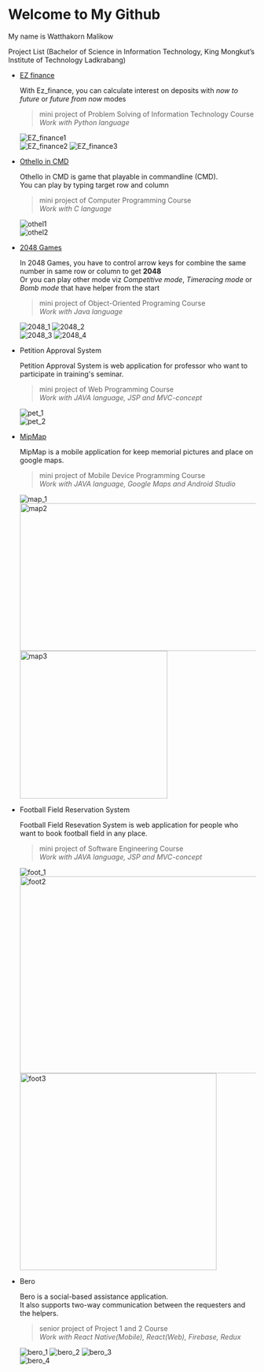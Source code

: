 # Welcome to My Github

My name is Watthakorn Malikow


Project List (Bachelor of Science in Information Technology, King Mongkut’s Institute of Technology Ladkrabang)


- [EZ finance](https://github.com/Watthakorn/EZ_finance)

    With Ez_finance, you can calculate interest on deposits with *now to future* or *future from now* modes

    > mini project of Problem Solving of Information Technology Course  
    > *Work with Python language*  
    
    ![EZ_finance1](https://github.com/Watthakorn/hello/blob/master/assets/Picture1.png)  
    ![EZ_finance2](https://raw.githubusercontent.com/Watthakorn/hello/master/assets/Picture2.png)
    ![EZ_finance3](https://raw.githubusercontent.com/Watthakorn/hello/master/assets/Picture3.png)
   

- [Othello in CMD](https://github.com/Watthakorn/OthelloInCMD)

    Othello in CMD is game that playable in commandline (CMD).  
    You can play by typing target row and column
    
    > mini project of Computer Programming Course  
    > *Work with C language*  
    
    ![othel1](https://github.com/Watthakorn/hello/blob/master/assets/Picture4.png)  
    ![othel2](https://github.com/Watthakorn/hello/blob/master/assets/Picture5.png)
    
- [2048 Games](https://github.com/Watthakorn/2048Game)

    In 2048 Games, you have to control arrow keys for combine the same number in same row or column to get **2048**  
    Or you can play other mode viz *Competitive mode*, *Timeracing mode* or *Bomb mode* that have helper from the start
    
    > mini project of Object-Oriented Programing Course  
    > *Work with Java language*  
    
    
    ![2048_1](https://github.com/Watthakorn/hello/blob/master/assets/Picture6.png)
    ![2048_2](https://github.com/Watthakorn/hello/blob/master/assets/Picture7.png)  
    ![2048_3](https://github.com/Watthakorn/hello/blob/master/assets/Picture8.png)
    ![2048_4](https://github.com/Watthakorn/hello/blob/master/assets/Picture9.png)

- Petition Approval System  

    Petition Approval System is web application for professor who want to participate in training's seminar.  
    
    > mini project of Web Programming Course  
    > *Work with JAVA language, JSP and MVC-concept*  

    ![pet_1](https://github.com/Watthakorn/hello/blob/master/assets/pic2.png)  
    ![pet_2](https://github.com/Watthakorn/hello/blob/master/assets/pic1.png)

- [MipMap](https://github.com/Watthakorn/MipMap)  

    MipMap is a mobile application for keep memorial pictures and place on google maps.  
    
    > mini project of Mobile Device Programming Course  
    > *Work with JAVA language, Google Maps and Android Studio*  
    
        
    ![map_1](https://github.com/Watthakorn/hello/blob/master/assets/map1.png)  
    <img src="https://github.com/Watthakorn/hello/blob/master/assets/map2.png" alt="map2" width="500px" height="300px"/>
    <img src="https://github.com/Watthakorn/hello/blob/master/assets/map3.png" alt="map3" height="300px"/>


- Football Field Reservation System  

    Football Field Resevation System is web application for people who want to book football field in any place.  
    
    > mini project of Software Engineering Course  
    > *Work with JAVA language, JSP and MVC-concept*  

    ![foot_1](https://github.com/Watthakorn/hello/blob/master/assets/foot1.png)  
    <img src="https://github.com/Watthakorn/hello/blob/master/assets/foot2.png" alt="foot2" width="550px" height="400px"/>
    <img src="https://github.com/Watthakorn/hello/blob/master/assets/foot3.png" alt="foot3" height="400px"/>
    
- Bero  

    Bero is a social-based assistance application.  
    It also supports two-way communication between the requesters and the helpers.
    
    > senior project of Project 1 and 2 Course  
    > *Work with React Native(Mobile), React(Web), Firebase, Redux*  

    ![bero_1](https://github.com/Watthakorn/hello/blob/master/assets/bero1.png) 
    ![bero_2](https://github.com/Watthakorn/hello/blob/master/assets/bero2.png) 
    ![bero_3](https://github.com/Watthakorn/hello/blob/master/assets/bero3.png)  
    ![bero_4](https://github.com/Watthakorn/hello/blob/master/assets/pic4.png)
